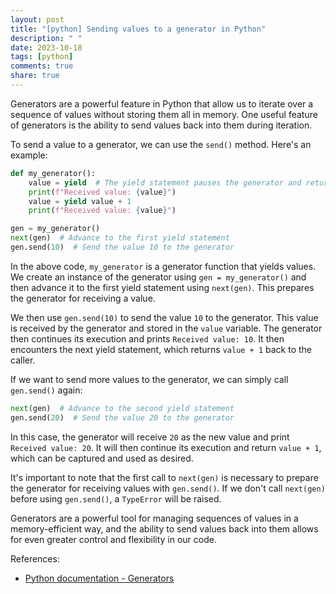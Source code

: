 ```yaml
---
layout: post
title: "[python] Sending values to a generator in Python"
description: " "
date: 2023-10-18
tags: [python]
comments: true
share: true
---
```


Generators are a powerful feature in Python that allow us to iterate over a sequence of values without storing them all in memory. One useful feature of generators is the ability to send values back into them during iteration.

To send a value to a generator, we can use the `send()` method. Here's an example:

```python
def my_generator():
    value = yield  # The yield statement pauses the generator and returns a value
    print(f"Received value: {value}")
    value = yield value + 1
    print(f"Received value: {value}")

gen = my_generator()
next(gen)  # Advance to the first yield statement
gen.send(10)  # Send the value 10 to the generator
```

In the above code, `my_generator` is a generator function that yields values. We create an instance of the generator using `gen = my_generator()` and then advance it to the first yield statement using `next(gen)`. This prepares the generator for receiving a value.

We then use `gen.send(10)` to send the value `10` to the generator. This value is received by the generator and stored in the `value` variable. The generator then continues its execution and prints `Received value: 10`. It then encounters the next yield statement, which returns `value + 1` back to the caller.

If we want to send more values to the generator, we can simply call `gen.send()` again:

```python
next(gen)  # Advance to the second yield statement
gen.send(20)  # Send the value 20 to the generator
```

In this case, the generator will receive `20` as the new value and print `Received value: 20`. It will then continue its execution and return `value + 1`, which can be captured and used as desired.

It's important to note that the first call to `next(gen)` is necessary to prepare the generator for receiving values with `gen.send()`. If we don't call `next(gen)` before using `gen.send()`, a `TypeError` will be raised.

Generators are a powerful tool for managing sequences of values in a memory-efficient way, and the ability to send values back into them allows for even greater control and flexibility in our code.

References:
- [Python documentation - Generators](https://docs.python.org/3/tutorial/classes.html#generators)